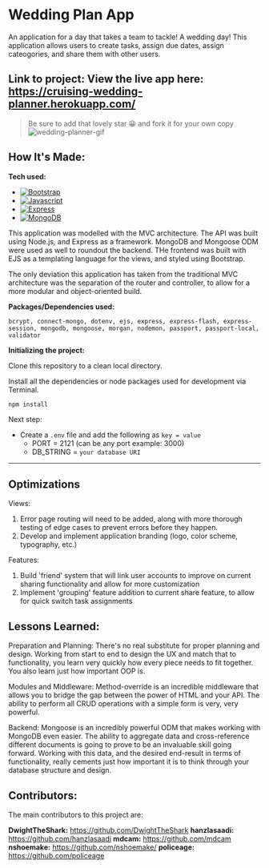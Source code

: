 # Wedding Plan App
An application for a day that takes a team to tackle! A wedding day! This application allows users to create tasks, assign due dates, assign cateogories, and share them with other users. 

**Link to project:**
View the live app here: https://cruising-wedding-planner.herokuapp.com/
---

> Be sure to add that lovely star 😀 and fork it for your own copy
![wedding-planner-gif](https://user-images.githubusercontent.com/101226771/188735466-ef77d210-0fae-48be-a36e-e9776164827f.gif)

## How It's Made:


**Tech used:** 

* [![Bootstrap][Bootstrap.com]][Bootstrap-url]
* [![Javascript][Javascript-shield]][Javascript-url]
* [![Express][Express-shield]][Express-url]
* [![MongoDB][MongoDB-shield]][MongoDB-url]

This application was modelled with the MVC architecture. The API was built using Node.js, and Express as a framework. MongoDB and Mongoose ODM were used as well to roundout the backend. THe frontend was built with EJS as a templating language for the views, and styled using Bootstrap.

The only deviation this application has taken from the traditional MVC architecture was the separation of the router and controller, to allow for a more modular and object-oriented build.

**Packages/Dependencies used:**

```
bcrypt, connect-mongo, dotenv, ejs, express, express-flash, express-session, mongodb, mongoose, morgan, nodemon, passport, passport-local, validator
```
**Initializing the project:**

Clone this repository to a clean local directory.

Install all the dependencies or node packages used for development via Terminal.
```
npm install
```

Next step:

- Create a `.env` file and add the following as `key = value` 
  - PORT = 2121 (can be any port example: 3000) 
  - DB_STRING = `your database URI` 
 ---
## Optimizations

Views: 
1. Error page routing will need to be added, along with more thorough testing of edge cases to prevent errors before they happen. 
2. Develop and implement application branding (logo, color scheme, typography, etc.)

Features:
1. Build 'friend' system that will link user accounts to improve on current sharing functionality and allow for more customization
2. Implement 'grouping' feature addition to current share feature, to allow for quick switch task assignments


## Lessons Learned:

Preparation and Planning: There's no real substitute for proper planning and design. Working from start to end to design the UX and match that to functionality, you learn very quickly how every piece needs to fit together. You also learn just how important OOP is.

Modules and Middleware: Method-override is an incredible middleware that allows you to bridge the gap between the power of HTML and your API. The ability to perform all CRUD operations with a simple form is very, very powerful.

Backend: Mongoose is an incredibly powerful ODM that makes working with MongoDB even easier. The ability to aggregate data and cross-reference different documents is going to prove to be an invaluable skill going forward. Working with this data, and the desired end-result in terms of functionality, really cements just how important it is to think through your database structure and design. 

## Contributors:
The main contributors to this project are:

**DwightTheShark:** https://github.com/DwightTheShark
**hanzlasaadi:** https://github.com/hanzlasaadi
**mdcam:** https://github.com/mdcam
**nshoemake:** https://github.com/nshoemake/
**policeage:** https://github.com/policeage

[Bootstrap.com]: https://img.shields.io/badge/Bootstrap-563D7C?style=for-the-badge&logo=bootstrap&logoColor=white
[Bootstrap-url]: https://getbootstrap.com
[Express-shield]: https://img.shields.io/badge/Express.js-000000?style=for-the-badge&logo=express&logoColor=white
[Express-url]: https://expressjs.com
[MongoDB-shield]: https://img.shields.io/badge/MongoDB-4EA94B?style=for-the-badge&logo=mongodb&logoColor=white
[MongoDB-url]: https://mongodb.com
[Javascript-url]: https://developer.mozilla.org/en-US/docs/Web/JavaScript
[Javascript-shield]: https://img.shields.io/badge/JavaScript-323330?style=for-the-badge&logo=javascript&logoColor=F7DF1E
